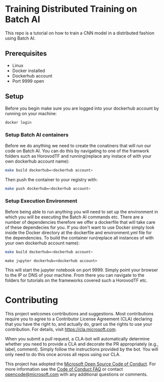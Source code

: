 # Training Distributed Training on Batch AI

This repo is a tutorial on how to train a CNN model in a distributed fashion using Batch AI. 

## Prerequisites
* Linux
* Docker installed
* Dockerhub account
* Port 9999 open 

## Setup 
Before you begin make sure you are logged into your dockerhub account by running on your machine:

```bash
docker login 
```

### Setup Batch AI containers
Before we do anything we need to create the conatiners that will run our code on Batch AI. You can do this by navigating to one of the framwork folders such as HorovodTF and running(replace any instace of <dockerhub account> with your own dockerhub account name):

```bash
make build dockerhub=<dockerhub account>
```

Then push the container to your registry with:

```bash
make push dockerhub=<dockerhub account>
```

### Setup Execution Environment
Before being able to run anything you will need to set up the environment in which you will be executing the Batch AI commands etc. There are a number of dependencies therefore we offer a dockerfile that will take care of these dependecies for you. If you don't want to use Docker simply look inside the Docker directory at the dockerfile and environment.yml file for the dependencies. To build the container run(replace all instances of <dockerhub account> with your own dockerhub account name):

```bash
make build dockerhub=<dockerhub account>
```

```run
make jupyter dockerhub=<dockerhub account>
```

This will start the jupyter notebook on port 9999. Simply point your browser to the IP or DNS of your machine. From there you can navigate to the folders for tutorials on the frameworks covered such a HorovodTF etc.



# Contributing

This project welcomes contributions and suggestions.  Most contributions require you to agree to a
Contributor License Agreement (CLA) declaring that you have the right to, and actually do, grant us
the rights to use your contribution. For details, visit https://cla.microsoft.com.

When you submit a pull request, a CLA-bot will automatically determine whether you need to provide
a CLA and decorate the PR appropriately (e.g., label, comment). Simply follow the instructions
provided by the bot. You will only need to do this once across all repos using our CLA.

This project has adopted the [Microsoft Open Source Code of Conduct](https://opensource.microsoft.com/codeofconduct/).
For more information see the [Code of Conduct FAQ](https://opensource.microsoft.com/codeofconduct/faq/) or
contact [opencode@microsoft.com](mailto:opencode@microsoft.com) with any additional questions or comments.
